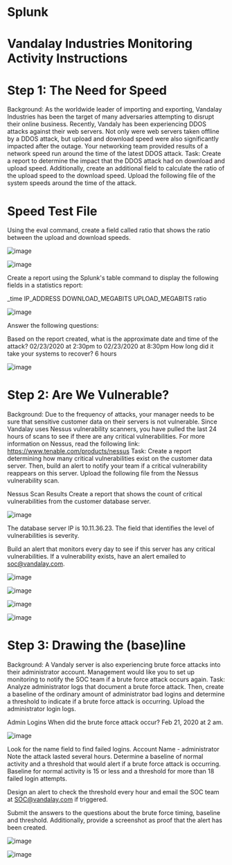 # Splunk

# Vandalay Industries Monitoring Activity Instructions
# Step 1: The Need for Speed
Background: As the worldwide leader of importing and exporting, Vandalay Industries has been the target of many adversaries attempting to disrupt their online business. Recently, Vandaly has been experiencing DDOS attacks against their web servers.
Not only were web servers taken offline by a DDOS attack, but upload and download speed were also significantly impacted after the outage. Your networking team provided results of a network speed run around the time of the latest DDOS attack.
Task: Create a report to determine the impact that the DDOS attack had on download and upload speed. Additionally, create an additional field to calculate the ratio of the upload speed to the download speed.
Upload the following file of the system speeds around the time of the attack.


# Speed Test File
Using the eval command, create a field called ratio that shows the ratio between the upload and download speeds.


![image](https://user-images.githubusercontent.com/80080368/122796549-86938000-d28c-11eb-9318-29de2f880f31.png)


![image](https://user-images.githubusercontent.com/80080368/122796681-aa56c600-d28c-11eb-8640-805a275d6531.png)


Create a report using the Splunk's table command to display the following fields in a statistics report:


_time
IP_ADDRESS
DOWNLOAD_MEGABITS
UPLOAD_MEGABITS
ratio


![image](https://user-images.githubusercontent.com/80080368/122796745-bfcbf000-d28c-11eb-9dd6-f8a665e1b1b0.png)



Answer the following questions:


Based on the report created, what is the approximate date and time of the attack? 02/23/2020 at 2:30pm to 02/23/2020 at 8:30pm 
How long did it take your systems to recover? 6 hours

![image](https://user-images.githubusercontent.com/80080368/122797133-23eeb400-d28d-11eb-80d1-e268d6208ac1.png)



# Step 2: Are We Vulnerable?
Background: Due to the frequency of attacks, your manager needs to be sure that sensitive customer data on their servers is not vulnerable. Since Vandalay uses Nessus vulnerability scanners, you have pulled the last 24 hours of scans to see if there are any critical vulnerabilities.
For more information on Nessus, read the following link: https://www.tenable.com/products/nessus
Task: Create a report determining how many critical vulnerabilities exist on the customer data server. Then, build an alert to notify your team if a critical vulnerability reappears on this server.
Upload the following file from the Nessus vulnerability scan.


Nessus Scan Results
Create a report that shows the count of critical vulnerabilities from the customer database server.


![image](https://user-images.githubusercontent.com/80080368/122797325-5c8e8d80-d28d-11eb-8185-cec1cfa77413.png)

The database server IP is 10.11.36.23.
The field that identifies the level of vulnerabilities is severity.

Build an alert that monitors every day to see if this server has any critical vulnerabilities. If a vulnerability exists, have an alert emailed to soc@vandalay.com.


![image](https://user-images.githubusercontent.com/80080368/122797401-6fa15d80-d28d-11eb-9523-dc12ed0850e3.png)


![image](https://user-images.githubusercontent.com/80080368/122797519-8d6ec280-d28d-11eb-81fd-e539fb24e1e5.png)


![image](https://user-images.githubusercontent.com/80080368/122797618-a8d9cd80-d28d-11eb-9723-ab127488746c.png)


![image](https://user-images.githubusercontent.com/80080368/122797681-ba22da00-d28d-11eb-9b61-57810b05fd8a.png)




# Step 3: Drawing the (base)line
Background: A Vandaly server is also experiencing brute force attacks into their administrator account. Management would like you to set up monitoring to notify the SOC team if a brute force attack occurs again.
Task: Analyze administrator logs that document a brute force attack. Then, create a baseline of the ordinary amount of administrator bad logins and determine a threshold to indicate if a brute force attack is occurring.
Upload the administrator login logs.


Admin Logins
When did the brute force attack occur? Feb 21, 2020 at 2 am.   

![image](https://user-images.githubusercontent.com/80080368/122797763-d161c780-d28d-11eb-968f-43b7a8d9b7c9.png)


Look for the name field to find failed logins. Account Name - administrator
Note the attack lasted several hours.
Determine a baseline of normal activity and a threshold that would alert if a brute force attack is occurring. Baseline for normal activity is 15 or less and a threshold for more than 18 failed login attempts. 


Design an alert to check the threshold every hour and email the SOC team at SOC@vandalay.com if triggered.


Submit the answers to the questions about the brute force timing, baseline and threshold. Additionally, provide a screenshot as proof that the alert has been created.

![image](https://user-images.githubusercontent.com/80080368/122798201-50570000-d28e-11eb-84f7-743c26080b08.png)

![image](https://user-images.githubusercontent.com/80080368/122798286-66fd5700-d28e-11eb-9210-f69c853697ba.png)



